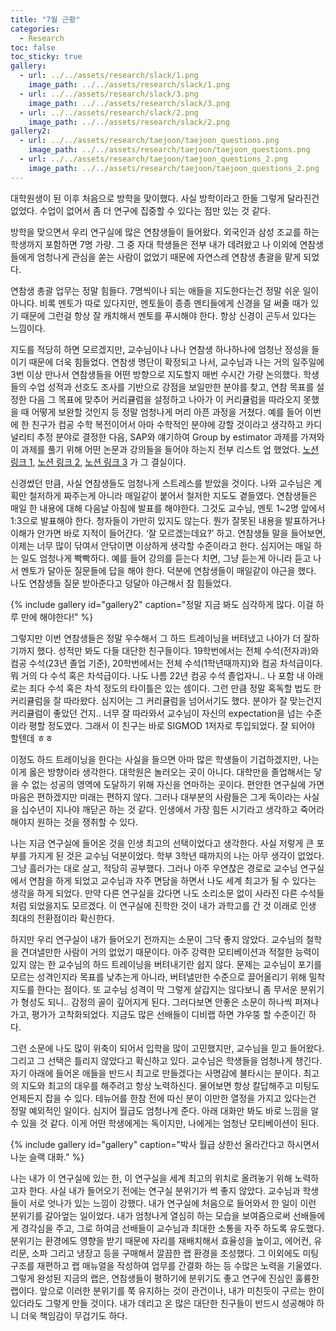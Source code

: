 ```yaml
---
title: "7월 근황"
categories:
  - Research
toc: false
toc_sticky: true
gallery:
  - url: ../../assets/research/slack/1.png
    image_path: ../../assets/research/slack/1.png
  - url: ../../assets/research/slack/3.png
    image_path: ../../assets/research/slack/3.png
  - url: ../../assets/research/slack/2.png
    image_path: ../../assets/research/slack/2.png
gallery2:
  - url: ../../assets/research/taejoon/taejoon_questions.png
    image_path: ../../assets/research/taejoon/taejoon_questions.png
  - url: ../../assets/research/taejoon/taejoon_questions_2.png
    image_path: ../../assets/research/taejoon/taejoon_questions_2.png
---
```


대학원생이 된 이후 처음으로 방학을 맞이했다. 사실 방학이라고 한들 그렇게 달라진건 없었다. 수업이 없어서 좀 더 연구에 집중할 수 있다는 점만 있는 것 같다.

방학을 맞으면서 우리 연구실에 많은 연참생들이 들어왔다. 외국인과 삼성 조교를 하는 학생까지 포함하면 7명 가량. 그 중 자대 학생들은 전부 내가 데려왔고 나 이외에 연참생들에게 엄청나게 관심을 쏟는 사람이 없었기 때문에 자연스레 연참생 총괄을 맡게 되었다. 

연참생 총괄 업무는 정말 힘들다. 7명씩이나 되는 애들을 지도한다는건 정말 쉬운 일이 아니다. 비록 멘토가 따로 있다지만, 멘토들이 종종 멘티들에게 신경을 덜 써줄 때가 있기 때문에 그런걸 항상 잘 캐치해서 멘토를 푸시해야 한다. 항상 신경이 곤두서 있다는 느낌이다.

지도를 적당히 하면 모르겠지만, 교수님이나 나나 연참생 하나하나에 엄청난 정성을 들이기 때문에 더욱 힘들었다. 연참생 명단이 확정되고 나서, 교수님과 나는 거의 일주일에 3번 이상 만나서 연참생들을 어떤 방향으로 지도할지 매번 수시간 가량 논의했다. 학생들의 수업 성적과 선호도 조사를 기반으로 강점을 보일만한 분야를 찾고, 연참 목표를 설정한 다음 그 목표에 맞추어 커리큘럼을 설정하고 나아가 이 커리큘럼을 따라오지 못했을 때 어떻게 보완할 것인지 등 정말 엄청나게 머리 아픈 과정을 거쳤다. 예를 들어 이번에 한 친구가 컴공 수학 복전이어서 아마 수학적인 분야에 강할 것이라고 생각하고 카디널리티 추정 분야로 결정한 다음, SAP와 얘기하여 Group by estimator 과제를 가져와 이 과제를 풀기 위해 어떤 논문과 강의들을 들어야 하는지 전부 리스트 업 했었다. [노션 링크 1](https://boulder-jaborosa-30c.notion.site/5da23bf0f3704161bf1ee491a5b59838), [노션 링크 2](https://sage-scabiosa-4b3.notion.site/bb83661639b44e57958b08bacc992ca9), [노션 링크 3](https://sage-scabiosa-4b3.notion.site/42e308c0ecb346428be6aa0b87e7e306) 가 그 결실이다.

신경썼던 만큼, 사실 연참생들도 엄청나게 스트레스를 받았을 것이다. 나와 교수님은 계획만 철저하게 짜주는게 아니라 매일같이 붙어서 철저한 지도도 곁들였다. 연참생들은 매일 한 내용에 대해 다음날 아침에 발표를 해야한다. 그것도 교수님, 멘토 1~2명 앞에서 1:3으로 발표해야 한다. 청자들이 가만히 있지도 않는다. 뭔가 잘못된 내용을 발표하거나 이해가 안가면 바로 지적이 들어간다. ‘잘 모르겠는데요?’ 하고. 연참생들 말을 들어보면, 이제는 너무 많이 닦여서 안닦이면 이상하게 생각할 수준이라고 한다. 심지어는 매일 하는 일도 엄청나게 빡빡하다. 예를 들어 강의를 듣는다 치면, 그냥 듣는게 아니라 듣고 나서 멘토가 달아둔 질문들에 답을 해야 한다. 덕분에 연참생들이 매일같이 야근을 했다. 나도 연참생들 질문 받아준다고 덩달아 야근해서 참 힘들었다. 

{% include gallery id="gallery2" caption="정말 지금 봐도 심각하게 많다. 이걸 하루 만에 해야한다!" %}

그렇지만 이번 연참생들은 정말 우수해서 그 하드 트레이닝을 버텨냈고 나아가 더 잘하기까지 했다.  성적만 봐도 다들 대단한 친구들이다. 19학번에서는 전체 수석(전자과)와 컴공 수석(23년 졸업 기준), 20학번에서는 전체 수석(1학년때까지)와 컴공 차석급이다. 뭐 거의 다 수석 혹은 차석급이다. 나도 나름 22년 컴공 수석 졸업자니.. 나 포함 내 아래로는 죄다 수석 혹은 차석 정도의 타이틀은 있는 셈이다. 그런 만큼 정말 혹독할 법도 한 커리큘럼을 잘 따라왔다. 심지어는 그 커리큘럼을 넘어서기도 했다. 분야가 잘 맞는건지 커리큘럼이 좋았던 건지.. 너무 잘 따라와서 교수님이 자신의 expectation을 넘는 수준이라 평할 정도였다. 그래서 이 친구는 바로 SIGMOD 1저자로 투입되었다. 잘 되어야 할텐데 ㅎㅎ

이정도 하드 트레이닝을 한다는 사실을 들으면 아마 많은 학생들이 기겁하겠지만, 나는 이게 옳은 방향이라 생각한다. 대학원은 놀러오는 곳이 아니다. 대학만을 졸업해서는 닿을 수 없는 성공의 영역에 도달하기 위해 자신을 연마하는 곳이다. 편안한 연구실에 가면 마음은 편하겠지만 미래는 편하지 않다. 그러나 대부분의 사람들은 그게 독이라는 사실을 십수년이 지나야 깨닫곤 하는 것 같다. 인생에서 가장 힘든 시기라고 생각하고 죽어라 해야지 원하는 것을 쟁취할 수 있다.

나는 지금 연구실에 들어온 것을 인생 최고의 선택이었다고 생각한다. 사실 저렇게 큰 포부를 가지게 된 것은 교수님 덕분이었다. 학부 3학년 때까지의 나는 아무 생각이 없었다. 그냥 흘러가는 대로 살고, 적당히 공부했다. 그러나 아주 우연찮은 경로로 교수님 연구실에서 연참을 하게 되었고 교수님과 자주 면담을 하면서 나도 세계 최고가 될 수 있다는 생각을 하게 되었다. 만약 다른 연구실을 갔다면 나도 소리소문 없이 사라진 다른 수석들처럼 되었을지도 모르겠다. 이 연구실에 진학한 것이 내가 과학고를 간 것 이래로 인생 최대의 전환점이라 확신한다.

하지만 우리 연구실이 내가 들어오기 전까지는 소문이 그닥 좋지 않았다. 교수님의 철학을 견뎌낼만한 사람이 거의 없었기 때문이다. 아주 강력한 모티베이션과 적절한 능력이 있지 않는 한 교수님의 하드 트레이닝을 버텨내기란 쉽지 않다. 문제는 교수님이 포기를 모르는 성격인지라 목표를 낮추는게 아니라, 버텨낼만한 수준으로 끌어올리기 위해 밀착 지도를 한다는 점이다. 또 교수님 성격이 막 그렇게 살갑지는 않다보니 좀 무서운 분위기가 형성도 되니.. 감정의 골이 깊어지게 된다. 그러다보면 안좋은 소문이 하나씩 퍼져나가고, 평가가 고착화되었다. 지금도 많은 선배들이 디비랩 하면 갸우뚱 할 수준이긴 하다.

그런 소문에 나도 많이 위축이 되어서 입학을 많이 고민했지만, 교수님을 믿고 들어왔다. 그리고 그 선택은 틀리지 않았다고 확신하고 있다. 교수님은 학생들을 엄청나게 챙긴다. 자기 아래에 들어온 애들을 반드시 최고로 만들겠다는 사명감에 불타시는 분이다. 최고의 지도와 최고의 대우를 해주려고 항상 노력하신다. 물어보면 항상 칼답해주고 미팅도 언제든지 잡을 수 있다. 테뉴어를 한참 전에 따신 분이 이만한 열정을 가지고 있다는건 정말 예외적인 일이다. 심지어 월급도 엄청나게 준다. 아래 대화만 봐도 바로 느낌을 알 수 있을 것 같다. 이게 어떤 학생에게는 독이지만, 나에게는 엄청난 모티베이션이 된다.

{% include gallery id="gallery" caption="박사 월급 상한선 올라간다고 하시면서 나눈 슬랙 대화." %}

나는 내가 이 연구실에 있는 한, 이 연구실을 세계 최고의 위치로 올려놓기 위해 노력하고자 한다. 사실 내가 들어오기 전에는 연구실 분위기가 썩 좋지 않았다. 교수님과 학생들이 서로 엇나가 있는 느낌이 강했다. 내가 연구실에 처음으로 들어와서 한 일이 이런 분위기를 갈아엎는 일이었다. 내가 엄청나게 열심히 하는 모습을 보여줌으로써 선배들에게 경각심을 주고, 그로 하여금 선배들이 교수님과 최대한 소통을 자주 하도록 유도했다. 분위기는 환경에도 영향을 받기 때문에 자리를 재배치해서 효율성을 높이고, 에어컨, 유리문, 소파 그리고 냉장고 등을 구매해서 깔끔한 랩 환경을 조성했다. 그 이외에도 미팅 구조를 재편하고 랩 매뉴얼을 작성하여 업무를 간결화 하는 등 수많은 노력을 기울였다. 그렇게 완성된 지금의 랩은, 연참생들이 평하기에 분위기도 좋고 연구에 진심인 훌륭한 랩이다. 앞으로 이러한 분위기를 쭉 유지하는 것이 관건이나, 내가 미친듯이 구르는 한이 있더라도 그렇게 만들 것이다. 내가 데리고 온 많은 대단한 친구들이 반드시 성공해야 하니 더욱 책임감이 무겁기도 하다.
